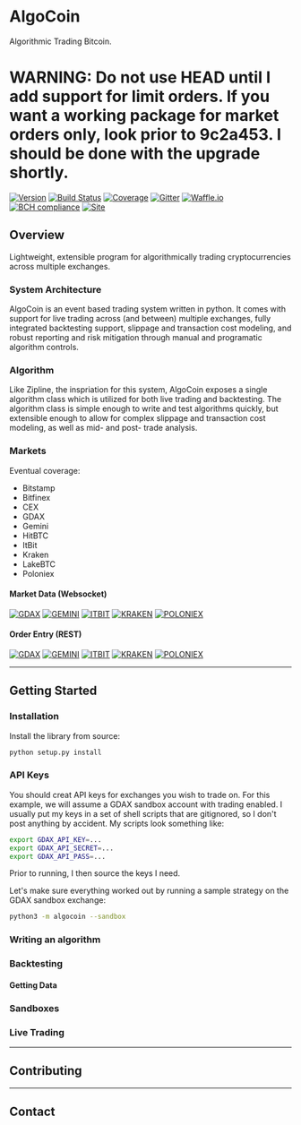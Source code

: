 # AlgoCoin
Algorithmic Trading Bitcoin. 

# WARNING: Do not use HEAD until I add support for limit orders. If you want a working package for market orders only, look prior to 9c2a453. I should be done with the upgrade shortly.

[![Version](https://img.shields.io/badge/version-0.0.15-lightgrey.svg)](https://img.shields.io/badge/version-0.0.15-lightgrey.svg)
[![Build Status](https://travis-ci.org/timkpaine/algo-coin.svg?branch=master)](https://travis-ci.org/timkpaine/algo-coin)
[![Coverage](https://codecov.io/gh/timkpaine/algo-coin/coverage.svg?branch=master&token=JGqz8ChQxd)](https://codecov.io/gh/timkpaine/algo-coin)
[![Gitter](https://img.shields.io/gitter/room/nwjs/nw.js.svg)](https://gitter.im/algo-coin/Lobby)
[![Waffle.io](https://badge.waffle.io/timkpaine/algo-coin.png?label=ready&title=Ready)](https://waffle.io/timkpaine/algo-coin?utm_source=badge)
[![BCH compliance](https://bettercodehub.com/edge/badge/timkpaine/algo-coin?branch=master)](https://bettercodehub.com/)
[![Site](https://img.shields.io/badge/Site--grey.svg?colorB=FFFFFF)](http://paine.nyc/algo-coin)

## Overview 
Lightweight, extensible program for algorithmically trading cryptocurrencies across multiple exchanges. 

### System Architecture
AlgoCoin is an event based trading system written in python. It comes with support for live trading across (and between) multiple exchanges, fully integrated backtesting support, slippage and transaction cost modeling, and robust reporting and risk mitigation through manual and programatic algorithm controls.

### Algorithm
Like Zipline, the inspriation for this system, AlgoCoin exposes a single algorithm class which is utilized for both live trading and backtesting. The algorithm class is simple enough to write and test algorithms quickly, but extensible enough to allow for complex slippage and transaction cost modeling, as well as mid- and post- trade analysis.  

### Markets
Eventual coverage:

- Bitstamp
- Bitfinex
- CEX
- GDAX 
- Gemini 
- HitBTC
- ItBit
- Kraken
- LakeBTC
- Poloniex

#### Market Data (Websocket)
[![GDAX](https://img.shields.io/badge/GDAX-OK-brightgreen.svg)](https://img.shields.io/badge/GDAX-OK-brightgreen.svg)
[![GEMINI](https://img.shields.io/badge/Gemini-OK-brightgreen.svg)](https://img.shields.io/badge/Gemini-OK-brightgreen.svg)
[![ITBIT](https://img.shields.io/badge/ItBit-ERR-brightred.svg)](https://img.shields.io/badge/ItBit-ERR-brightred.svg)
[![KRAKEN](https://img.shields.io/badge/Kraken-ERR-brightred.svg)](https://img.shields.io/badge/Kraken-ERR-brightred.svg)
[![POLONIEX](https://img.shields.io/badge/Poloniex-ERR-brightred.svg)](https://img.shields.io/badge/Poloniex-ERR-brightred.svg)

#### Order Entry (REST)
[![GDAX](https://img.shields.io/badge/GDAX-OK-brightgreen.svg)](https://img.shields.io/badge/GDAX-OK-brightgreen.svg)
[![GEMINI](https://img.shields.io/badge/Gemini-OK-brightgreen.svg)](https://img.shields.io/badge/Gemini-OK-brightgreen.svg)
[![ITBIT](https://img.shields.io/badge/ItBit-ERR-brightred.svg)](https://img.shields.io/badge/ItBit-ERR-brightred.svg)
[![KRAKEN](https://img.shields.io/badge/Kraken-ERR-brightred.svg)](https://img.shields.io/badge/Kraken-ERR-brightred.svg)
[![POLONIEX](https://img.shields.io/badge/Poloniex-ERR-brightred.svg)](https://img.shields.io/badge/Poloniex-ERR-brightred.svg)

---

## Getting Started

### Installation
Install the library from source:

```python
python setup.py install
```

### API Keys
You should creat API keys for exchanges you wish to trade on. For this example, we will assume a GDAX sandbox account with trading enabled. I usually put my keys in a set of shell scripts that are gitignored, so I don't post anything by accident. My scripts look something like:

```bash
export GDAX_API_KEY=...
export GDAX_API_SECRET=...
export GDAX_API_PASS=...
```

Prior to running, I then source the keys I need. 

Let's make sure everything worked out by running a sample strategy on the GDAX sandbox exchange:

```bash
python3 -m algocoin --sandbox
```

### Writing an algorithm

### Backtesting

#### Getting Data

### Sandboxes

### Live Trading

---

## Contributing

---

## Contact
